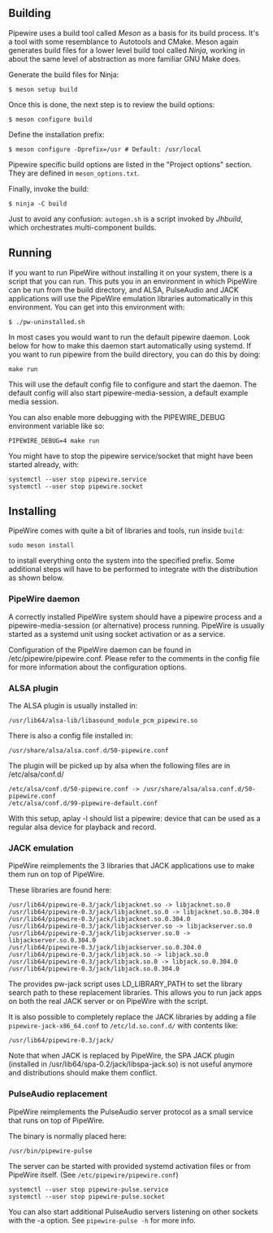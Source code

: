 ## Building

Pipewire uses a build tool called *Meson* as a basis for its build
process.  It's a tool with some resemblance to Autotools and CMake. Meson
again generates build files for a lower level build tool called *Ninja*,
working in about the same level of abstraction as more familiar GNU Make
does.

Generate the build files for Ninja:

```
$ meson setup build
```

Once this is done, the next step is to review the build options:

```
$ meson configure build
```

Define the installation prefix:

```
$ meson configure -Dprefix=/usr # Default: /usr/local
```

Pipewire specific build options are listed in the "Project options"
section. They are defined in `meson_options.txt`.

Finally, invoke the build:

```
$ ninja -C build
```

Just to avoid any confusion: `autogen.sh` is a script invoked by *Jhbuild*,
which orchestrates multi-component builds.

## Running

If you want to run PipeWire without installing it on your system, there is a
script that you can run. This puts you in an environment in which PipeWire can
be run from the build directory, and ALSA, PulseAudio and JACK applications
will use the PipeWire emulation libraries automatically
in this environment. You can get into this environment with:

```
$ ./pw-uninstalled.sh
```

In most cases you would want to run the default pipewire daemon. Look
below for how to make this daemon start automatically using systemd.
If you want to run pipewire from the build directory, you can do this
by doing:

```
make run
```

This will use the default config file to configure and start the daemon.
The default config will also start pipewire-media-session, a default
example media session.

You can also enable more debugging with the PIPEWIRE_DEBUG environment
variable like so:

```
PIPEWIRE_DEBUG=4 make run
```

You might have to stop the pipewire service/socket that might have been
started already, with: 

```
systemctl --user stop pipewire.service
systemctl --user stop pipewire.socket
```

## Installing

PipeWire comes with quite a bit of libraries and tools, run
inside `build`:

```
sudo meson install
```

to install everything onto the system into the specified prefix.
Some additional steps will have to be performed to integrate
with the distribution as shown below.

### PipeWire daemon

A correctly installed PipeWire system should have a pipewire
process and a pipewire-media-session (or alternative) process
running. PipeWire is usually started as a systemd unit using
socket activation or as a service.

Configuration of the PipeWire daemon can be found in
/etc/pipewire/pipewire.conf. Please refer to the comments in the 
config file for more information about the configuration options.

### ALSA plugin

The ALSA plugin is usually installed in:

```
/usr/lib64/alsa-lib/libasound_module_pcm_pipewire.so
```

There is also a config file installed in:

```
/usr/share/alsa/alsa.conf.d/50-pipewire.conf
```

The plugin will be picked up by alsa when the following files
are in /etc/alsa/conf.d/

```
/etc/alsa/conf.d/50-pipewire.conf -> /usr/share/alsa/alsa.conf.d/50-pipewire.conf
/etc/alsa/conf.d/99-pipewire-default.conf
```

With this setup, aplay -l should list a pipewire: device that can be used as
a regular alsa device for playback and record.

### JACK emulation

PipeWire reimplements the 3 libraries that JACK applications use to make
them run on top of PipeWire.

These libraries are found here:

```
/usr/lib64/pipewire-0.3/jack/libjacknet.so -> libjacknet.so.0
/usr/lib64/pipewire-0.3/jack/libjacknet.so.0 -> libjacknet.so.0.304.0
/usr/lib64/pipewire-0.3/jack/libjacknet.so.0.304.0
/usr/lib64/pipewire-0.3/jack/libjackserver.so -> libjackserver.so.0
/usr/lib64/pipewire-0.3/jack/libjackserver.so.0 -> libjackserver.so.0.304.0
/usr/lib64/pipewire-0.3/jack/libjackserver.so.0.304.0
/usr/lib64/pipewire-0.3/jack/libjack.so -> libjack.so.0
/usr/lib64/pipewire-0.3/jack/libjack.so.0 -> libjack.so.0.304.0
/usr/lib64/pipewire-0.3/jack/libjack.so.0.304.0

```

The provides pw-jack script uses LD_LIBRARY_PATH to set the library
search path to these replacement libraries. This allows you to run
jack apps on both the real JACK server or on PipeWire with the script.

It is also possible to completely replace the JACK libraries by adding
a file `pipewire-jack-x86_64.conf` to `/etc/ld.so.conf.d/` with
contents like:

```
/usr/lib64/pipewire-0.3/jack/
```

Note that when JACK is replaced by PipeWire, the SPA JACK plugin (installed
in /usr/lib64/spa-0.2/jack/libspa-jack.so) is not useful anymore and
distributions should make them conflict.


### PulseAudio replacement

PipeWire reimplements the PulseAudio server protocol as a small service
that runs on top of PipeWire.

The binary is normally placed here:

```
/usr/bin/pipewire-pulse
```

The server can be started with provided systemd activation files or
from PipeWire itself. (See `/etc/pipewire/pipewire.conf`)

```
systemctl --user stop pipewire-pulse.service
systemctl --user stop pipewire-pulse.socket
```

You can also start additional PulseAudio servers listening on other
sockets with the -a option. See `pipewire-pulse -h` for more info.
